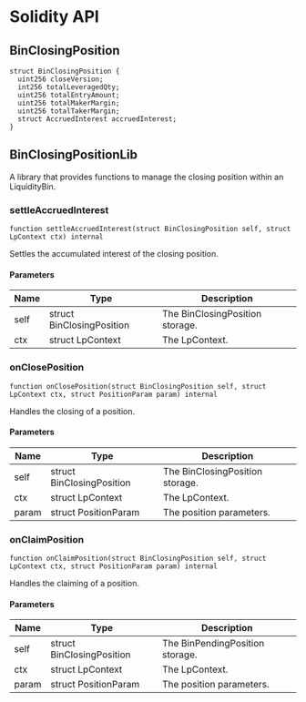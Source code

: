 # Solidity API

## BinClosingPosition

```solidity
struct BinClosingPosition {
  uint256 closeVersion;
  int256 totalLeveragedQty;
  uint256 totalEntryAmount;
  uint256 totalMakerMargin;
  uint256 totalTakerMargin;
  struct AccruedInterest accruedInterest;
}
```

## BinClosingPositionLib

A library that provides functions to manage the closing position within an LiquidityBin.

### settleAccruedInterest

```solidity
function settleAccruedInterest(struct BinClosingPosition self, struct LpContext ctx) internal
```

Settles the accumulated interest of the closing position.

#### Parameters

| Name | Type | Description |
| ---- | ---- | ----------- |
| self | struct BinClosingPosition | The BinClosingPosition storage. |
| ctx | struct LpContext | The LpContext. |

### onClosePosition

```solidity
function onClosePosition(struct BinClosingPosition self, struct LpContext ctx, struct PositionParam param) internal
```

Handles the closing of a position.

#### Parameters

| Name | Type | Description |
| ---- | ---- | ----------- |
| self | struct BinClosingPosition | The BinClosingPosition storage. |
| ctx | struct LpContext | The LpContext. |
| param | struct PositionParam | The position parameters. |

### onClaimPosition

```solidity
function onClaimPosition(struct BinClosingPosition self, struct LpContext ctx, struct PositionParam param) internal
```

Handles the claiming of a position.

#### Parameters

| Name | Type | Description |
| ---- | ---- | ----------- |
| self | struct BinClosingPosition | The BinPendingPosition storage. |
| ctx | struct LpContext | The LpContext. |
| param | struct PositionParam | The position parameters. |

